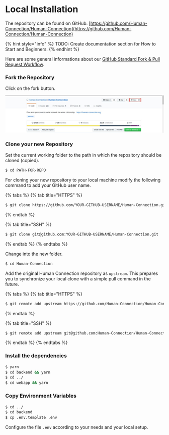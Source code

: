 # Local Installation

The repository can be found on GitHub. [https://github.com/Human-Connection/Human-Connection](https://github.com/Human-Connection/Human-Connection)

{% hint style="info" %}
TODO: Create documentation section for How to Start and Beginners.
{% endhint %}

Here are some general informations about our [GitHub Standard Fork & Pull Request Workflow](https://gist.github.com/Chaser324/ce0505fbed06b947d962).

### Fork the Repository

Click on the fork button.

![Fork screenshot](./assets/screenshot-forking-nitro.png)

### Clone your new Repository

Set the current working folder to the path in which the repository should be cloned \(copied\).

```bash
$ cd PATH-FOR-REPO
```

For cloning your new repository to your local machine modify the following command to add your GitHub user name.

{% tabs %}
{% tab title="HTTPS" %}

```bash
$ git clone https://github.com/YOUR-GITHUB-USERNAME/Human-Connection.git
```

{% endtab %}

{% tab title="SSH" %}

```bash
$ git clone git@github.com:YOUR-GITHUB-USERNAME/Human-Connection.git
```

{% endtab %}
{% endtabs %}

Change into the new folder.

```bash
$ cd Human-Connection
```

Add the original Human Connection repository as `upstream`. This prepares you to synchronize your local clone with a simple pull command in the future.

{% tabs %}
{% tab title="HTTPS" %}

```bash
$ git remote add upstream https://github.com/Human-Connection/Human-Connection.git
```

{% endtab %}

{% tab title="SSH" %}

```bash
$ git remote add upstream git@github.com:Human-Connection/Human-Connection.git
```

{% endtab %}
{% endtabs %}

### Install the dependencies

```bash
$ yarn
$ cd backend && yarn
$ cd ../
$ cd webapp && yarn
```

### Copy Environment Variables

```bash
$ cd ../
$ cd backend
$ cp .env.template .env
```

Configure the file `.env` according to your needs and your local setup.